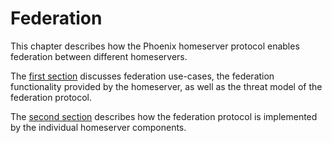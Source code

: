 # Federation

This chapter describes how the Phoenix homeserver protocol enables federation
between different homeservers.

The [first section](./federation/use_cases_and_threat_model.md) discusses
federation use-cases, the federation functionality provided by the homeserver,
as well as the threat model of the federation protocol.

The [second section](./federation/federation_protocol.md) describes how the
federation protocol is implemented by the individual homeserver components.